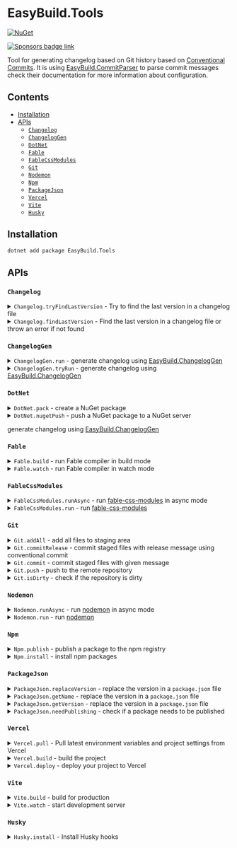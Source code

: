 <!--
GENERATED FILE - DO NOT EDIT
This file was generated by [MarkdownSnippets](https://github.com/SimonCropp/MarkdownSnippets).
Source File: /README.source.md
To change this file edit the source file and then run MarkdownSnippets.
-->

# EasyBuild.Tools

[![NuGet](https://img.shields.io/nuget/v/EasyBuild.Tools.svg)](https://www.nuget.org/packages/EasyBuild.Tools)

[![Sponsors badge link](https://img.shields.io/badge/Sponsors_this_project-EA4AAA?style=for-the-badge)](https://mangelmaxime.github.io/sponsors/)

Tool for generating changelog based on Git history based on [Conventional Commits](https://www.conventionalcommits.org/en/v1.0.0/). It is using [EasyBuild.CommitParser](https://github.com/easybuild-org/EasyBuild.CommitParser) to parse commit messages check their documentation for more information about configuration.

<!-- toc -->
## Contents

  * [Installation](#installation)
  * [APIs](#apis)
    * [`Changelog`](#changelog)
    * [`ChangelogGen`](#changeloggen)
    * [`DotNet`](#dotnet)
    * [`Fable`](#fable)
    * [`FableCssModules`](#fablecssmodules)
    * [`Git`](#git)
    * [`Nodemon`](#nodemon)
    * [`Npm`](#npm)
    * [`PackageJson`](#packagejson)
    * [`Vercel`](#vercel)
    * [`Vite`](#vite)
    * [`Husky`](#husky)<!-- endToc -->

## Installation

```bash
dotnet add package EasyBuild.Tools
```

## APIs

### `Changelog`

<details>
<summary>
<code>Changelog.tryFindLastVersion</code>
- Try to find the last version in a changelog file
</summary>

<!-- snippet: Changelog.tryFindLastVersion -->
<a id='snippet-Changelog.tryFindLastVersion'></a>
```fs
(changelogFile: FileInfo)
```
<sup><a href='/src/Changelog.fs#L17-L19' title='Snippet source file'>snippet source</a> | <a href='#snippet-Changelog.tryFindLastVersion' title='Start of snippet'>anchor</a></sup>
<!-- endSnippet -->

</details>

<details>
<summary>
<code>Changelog.findLastVersion</code>
- Find the last version in a changelog file or throw an error if not found
</summary>

<!-- snippet: Changelog.findLastVersion -->
<a id='snippet-Changelog.findLastVersion'></a>
```fs
(changelogFile: FileInfo)
```
<sup><a href='/src/Changelog.fs#L44-L46' title='Snippet source file'>snippet source</a> | <a href='#snippet-Changelog.findLastVersion' title='Start of snippet'>anchor</a></sup>
<!-- endSnippet -->

</details>

### `ChangelogGen`

<details>
<summary>
<code>ChangelogGen.run</code>
- generate changelog using <a href="https://github.com/easybuild-org/EasyBuild.ChangelogGen">EasyBuild.ChangelogGen</a>
</summary>

<!-- snippet: ChangelogGen.run -->
<a id='snippet-ChangelogGen.run'></a>
```fs
(
    changelogFile: string,
    ?allowDirty: bool,
    ?allowBranch: string list,
    ?tagFilter: string list,
    ?preRelease: string,
    ?config: string,
    ?forceVersion: string,
    ?skipInvalidCommit: bool,
    ?dryRun: bool,
    ?githubRepo: string,
    ?workingDirectory: string,
    ?forwardArguments: string list
)
: string
```
<sup><a href='/src/ChangelogGen.fs#L15-L31' title='Snippet source file'>snippet source</a> | <a href='#snippet-ChangelogGen.run' title='Start of snippet'>anchor</a></sup>
<!-- endSnippet -->

**Example**

```fs
open EasyBuild.Tools.ChangelogGen

let newVersion = ChangelogGen.run "CHANGELOG.md"
```

</details>

<details>
<summary>
<code>ChangelogGen.tryRun</code>
- generate changelog using <a href="https://github.com/easybuild-org/EasyBuild.ChangelogGen">EasyBuild.ChangelogGen</a>
</summary>

<!-- snippet: ChangelogGen.tryRun -->
<a id='snippet-ChangelogGen.tryRun'></a>
```fs
(
    changelogFile: string,
    ?allowDirty: bool,
    ?allowBranch: string list,
    ?tagFilter: string list,
    ?preRelease: string,
    ?config: string,
    ?forceVersion: string,
    ?skipInvalidCommit: bool,
    ?dryRun: bool,
    ?githubRepo: string,
    ?workingDirectory: string,
    ?forwardArguments: string list
)
: ChangelogGenResult
```
<sup><a href='/src/ChangelogGen.fs#L58-L74' title='Snippet source file'>snippet source</a> | <a href='#snippet-ChangelogGen.tryRun' title='Start of snippet'>anchor</a></sup>
<!-- endSnippet -->

**Example**

```fs
open EasyBuild.Tools.ChangelogGen

match ChangelogGen.tryRun "CHANGELOG.md" with
| ChangelogGenResult.NoVersionBump ->
    printfn "Nothing to deploy"
| ChangelogGenResult.Error error ->
    failwithf "Error while generating changelog:\n%s" error
| ChangelogGenResult.NewVersion newVersion ->
    // Continue release process
```

</details>

### `DotNet`

<details>
<summary>
<code>DotNet.pack</code>
- create a NuGet package
</summary>

<!-- snippet: DotNet.pack -->
<a id='snippet-DotNet.pack'></a>
```fs
(?workingDirectory : string, ?projectFile: FileInfo, ?configuration: Configuration)
: FileInfo
```
<sup><a href='/src/DotNet.fs#L17-L20' title='Snippet source file'>snippet source</a> | <a href='#snippet-DotNet.pack' title='Start of snippet'>anchor</a></sup>
<!-- endSnippet -->

**Example**

```fs
open EasyBuild.Tools.DotNet

let nupkgFile = DotNet.pack()
```

</details>

<details>
<summary>
<code>DotNet.nugetPush</code>
- push a NuGet package to a NuGet server
</summary>

<!-- snippet: DotNet.nugetPush -->
<a id='snippet-DotNet.nugetPush'></a>
```fs
(
    nupkgPath: FileInfo,
    ?forceEnglishOutput: bool,
    ?source: string,
    ?symbolSource: string,
    ?timeout: int,
    ?apiKey: string,
    ?symbolApiKey: string,
    ?disableBuffering: bool,
    ?noSymbols: bool,
    ?interactive: bool,
    ?skipDuplicate: bool,
    ?forceEcho: bool
)
```
<sup><a href='/src/DotNet.fs#L58-L73' title='Snippet source file'>snippet source</a> | <a href='#snippet-DotNet.nugetPush' title='Start of snippet'>anchor</a></sup>
<!-- endSnippet -->

If `apiKey` is not provided, `NUGET_KEY` environment variable will be used.

If `symbolApiKey` is not provided, `NUGET_SYMBOL_KEY` environment variable will be used.

</details>

generate changelog using <a href="https://github.com/easybuild-org/EasyBuild.ChangelogGen">EasyBuild.ChangelogGen</a>

### `Fable`

<details>
<summary>
<code>Fable.build</code>
- run Fable compiler in build mode
</summary>

<!-- snippet: Fable.build -->
<a id='snippet-Fable.build'></a>
```fs
(
    ?projFileOrDir: string,
    ?outDir: string,
    ?extension: string,
    ?sourceMaps: bool,
    ?sourceMapsRoot: string,
    ?define: string list,
    ?configuration: string,
    ?verbose: bool,
    ?silent: bool,
    ?typedArrays: bool,
    ?run: string,
    ?runFast: string,
    ?runScript: bool,
    ?noRestore: bool,
    ?noCache: bool,
    ?exclude: string list,
    ?lang: Fable.Lang,
    ?testMSBuildCracker: bool,
    ?legacyCracker: bool,
    ?workingDirectory: string
)
: unit
```
<sup><a href='/src/Fable.fs#L21-L45' title='Snippet source file'>snippet source</a> | <a href='#snippet-Fable.build' title='Start of snippet'>anchor</a></sup>
<!-- endSnippet -->

</details>

<details>
<summary>
<code>Fable.watch</code>
- run Fable compiler in watch mode
</summary>

<!-- snippet: Fable.watch -->
<a id='snippet-Fable.watch'></a>
```fs
(
    ?projFileOrDir: string,
    ?outDir: string,
    ?extension: string,
    ?sourceMaps: bool,
    ?sourceMapsRoot: string,
    ?define: string list,
    ?configuration: string,
    ?verbose: bool,
    ?silent: bool,
    ?typedArrays: bool,
    ?run: string,
    ?runFast: string,
    ?runScript: bool,
    ?runWatch: string,
    ?noRestore: bool,
    ?noCache: bool,
    ?exclude: string list,
    ?lang: Fable.Lang,
    ?testMSBuildCracker: bool,
    ?legacyCracker: bool,
    ?workingDirectory: string
)
: Task
```
<sup><a href='/src/Fable.fs#L86-L111' title='Snippet source file'>snippet source</a> | <a href='#snippet-Fable.watch' title='Start of snippet'>anchor</a></sup>
<!-- endSnippet -->

</details>

### `FableCssModules`

<details>
<summary>
<code>FableCssModules.runAsync</code>
- run <a href="https://www.npmjs.com/package/fable-css-modules">fable-css-modules</a> in async mode
</summary>

<!-- snippet: FableCssModules.runAsync -->
<a id='snippet-FableCssModules.runAsync'></a>
```fs
(?outFile: string, ?``internal``: bool, ?camelCase: bool, ?workingDirectory: string)
: Task
```
<sup><a href='/src/FableCssModules.fs#L10-L13' title='Snippet source file'>snippet source</a> | <a href='#snippet-FableCssModules.runAsync' title='Start of snippet'>anchor</a></sup>
<!-- endSnippet -->

</details>

<details>
<summary>
<code>FableCssModules.run</code>
- run <a href="https://www.npmjs.com/package/fable-css-modules">fable-css-modules</a>
</summary>

<!-- snippet: FableCssModules.run -->
<a id='snippet-FableCssModules.run'></a>
```fs
(?outFile: string, ?``internal``: bool, ?camelCase: bool, ?workingDirectory: string)
: unit
```
<sup><a href='/src/FableCssModules.fs#L28-L31' title='Snippet source file'>snippet source</a> | <a href='#snippet-FableCssModules.run' title='Start of snippet'>anchor</a></sup>
<!-- endSnippet -->

</details>

### `Git`

<details>
<summary>
<code>Git.addAll</code>
- add all files to staging area
</summary>

<!-- snippet: Git.addAll -->
<a id='snippet-Git.addAll'></a>
```fs
()
```
<sup><a href='/src/Git.fs#L9-L11' title='Snippet source file'>snippet source</a> | <a href='#snippet-Git.addAll' title='Start of snippet'>anchor</a></sup>
<!-- endSnippet -->

</details>

<details>
<summary>
<code>Git.commitRelease</code>
- commit staged files with release message using conventional commit
</summary>

<!-- snippet: Git.commitRelease -->
<a id='snippet-Git.commitRelease'></a>
```fs
(newVersion: string)
```
<sup><a href='/src/Git.fs#L16-L18' title='Snippet source file'>snippet source</a> | <a href='#snippet-Git.commitRelease' title='Start of snippet'>anchor</a></sup>
<!-- endSnippet -->

</details>

<details>
<summary>
<code>Git.commit</code>
- commit staged files with given message
</summary>

<!-- snippet: Git.commit -->
<a id='snippet-Git.commit'></a>
```fs
(message: string)
```
<sup><a href='/src/Git.fs#L29-L31' title='Snippet source file'>snippet source</a> | <a href='#snippet-Git.commit' title='Start of snippet'>anchor</a></sup>
<!-- endSnippet -->

</details>

<details>
<summary>
<code>Git.push</code>
- push to the remote repository
</summary>

<!-- snippet: Git.push -->
<a id='snippet-Git.push'></a>
```fs
(?force: bool)
```
<sup><a href='/src/Git.fs#L42-L44' title='Snippet source file'>snippet source</a> | <a href='#snippet-Git.push' title='Start of snippet'>anchor</a></sup>
<!-- endSnippet -->

</details>

<details>
<summary>
<code>Git.isDirty</code>
- check if the repository is dirty
</summary>

<!-- snippet: Git.push -->
<a id='snippet-Git.push'></a>
```fs
(?force: bool)
```
<sup><a href='/src/Git.fs#L42-L44' title='Snippet source file'>snippet source</a> | <a href='#snippet-Git.push' title='Start of snippet'>anchor</a></sup>
<!-- endSnippet -->

</details>

### `Nodemon`

<details>
<summary>
<code>Nodemon.runAsync</code>
- run <a href="https://www.npmjs.com/package/nodemon">nodemon</a> in async mode
</summary>

<!-- snippet: Nodemon.runAsync -->
<a id='snippet-Nodemon.runAsync'></a>
```fs
(
    // Configuration
    ?config: string,
    ?exitCrash: bool,
    ?ignore: string list,
    ?noColors: bool,
    ?signal: string,
    ?watch: string list,
    ?noUpdateNotifier: bool,
    // Execution
    ?onChangeOnly: bool,
    ?cwd: string,
    ?extensions: string,
    ?noStdin: bool,
    ?spawn: bool,
    ?exec: string,
    ?yourArgs: string,
    // Watching
    ?delay: string,
    ?legacyWatch: bool,
    ?pollingInterval: int,
    // Information
    ?dump: bool,
    ?verbose: bool,
    ?workingDirectory: string
)
: Task
```
<sup><a href='/src/Nodemon.fs#L11-L39' title='Snippet source file'>snippet source</a> | <a href='#snippet-Nodemon.runAsync' title='Start of snippet'>anchor</a></sup>
<!-- endSnippet -->

</details>

<details>
<summary>
<code>Nodemon.run</code>
- run <a href="https://www.npmjs.com/package/nodemon">nodemon</a>
</summary>

<!-- snippet: Nodemon.run -->
<a id='snippet-Nodemon.run'></a>
```fs
(
    // Configuration
    ?config: string,
    ?exitCrash: bool,
    ?ignore: string list,
    ?noColors: bool,
    ?signal: string,
    ?watch: string list,
    ?noUpdateNotifier: bool,
    // Execution
    ?onChangeOnly: bool,
    ?cwd: string,
    ?extensions: string,
    ?noStdin: bool,
    ?spawn: bool,
    ?exec: string,
    ?yourArgs: string,
    // Watching
    ?delay: string,
    ?legacyWatch: bool,
    ?pollingInterval: int,
    // Information
    ?dump: bool,
    ?verbose: bool,
    ?workingDirectory: string
)
: unit
```
<sup><a href='/src/Nodemon.fs#L87-L115' title='Snippet source file'>snippet source</a> | <a href='#snippet-Nodemon.run' title='Start of snippet'>anchor</a></sup>
<!-- endSnippet -->

</details>

### `Npm`

<details>
<summary>
<code>Npm.publish</code>
- publish a package to the npm registry
</summary>

<!-- snippet: Npm.publish -->
<a id='snippet-Npm.publish'></a>
```fs
(projectDir: string, ?tag: string, ?isRestricted: bool)
```
<sup><a href='/src/Npm.fs#L10-L12' title='Snippet source file'>snippet source</a> | <a href='#snippet-Npm.publish' title='Start of snippet'>anchor</a></sup>
<!-- endSnippet -->

</details>

<details>
<summary>
<code>Npm.install</code>
- install npm packages
</summary>

<!-- snippet: Npm.install -->
<a id='snippet-Npm.install'></a>
```fs
(?workingDirectory: string)
```
<sup><a href='/src/Npm.fs#L31-L33' title='Snippet source file'>snippet source</a> | <a href='#snippet-Npm.install' title='Start of snippet'>anchor</a></sup>
<!-- endSnippet -->

</details>

### `PackageJson`

<details>
<summary>
<code>PackageJson.replaceVersion</code>
- replace the version in a <code>package.json</code> file
</summary>

<!-- snippet: PackageJson.replaceVersion -->
<a id='snippet-PackageJson.replaceVersion'></a>
```fs
(file: FileInfo, newVersion: string)
```
<sup><a href='/src/PackageJson.fs#L15-L17' title='Snippet source file'>snippet source</a> | <a href='#snippet-PackageJson.replaceVersion' title='Start of snippet'>anchor</a></sup>
<!-- endSnippet -->

**Example**

```fs
open EasyBuild.Tools.PackageJson

let packageJsonFile = FileInfo "package.json"
PackageJson.replaceVersion packageJsonFile "1.0.0"
```

</details>

<details>
<summary>
<code>PackageJson.getName</code>
- replace the version in a <code>package.json</code> file
</summary>

<!-- snippet: PackageJson.getName -->
<a id='snippet-PackageJson.getName'></a>
```fs
(file: FileInfo)
```
<sup><a href='/src/PackageJson.fs#L35-L37' title='Snippet source file'>snippet source</a> | <a href='#snippet-PackageJson.getName' title='Start of snippet'>anchor</a></sup>
<!-- endSnippet -->

**Example**

```fs
open EasyBuild.Tools.PackageJson

let packageJsonFile = FileInfo "package.json"
let packageName = PackageJson.getName packageJsonFile
```

</details>

<details>
<summary>
<code>PackageJson.getVersion</code>
- replace the version in a <code>package.json</code> file
</summary>

<!-- snippet: PackageJson.getVersion -->
<a id='snippet-PackageJson.getVersion'></a>
```fs
(file: FileInfo)
```
<sup><a href='/src/PackageJson.fs#L43-L45' title='Snippet source file'>snippet source</a> | <a href='#snippet-PackageJson.getVersion' title='Start of snippet'>anchor</a></sup>
<!-- endSnippet -->

**Example**

```fs
open EasyBuild.Tools.PackageJson

let packageJsonFile = FileInfo "package.json"
let packageVersion = PackageJson.getVersion packageJsonFile
```

</details>

<details>
<summary>
<code>PackageJson.needPublishing</code>
- check if a package needs to be published
</summary>

<!-- snippet: PackageJson.needPublishing -->
<a id='snippet-PackageJson.needPublishing'></a>
```fs
(packageJson: FileInfo)
: bool
```
<sup><a href='/src/PackageJson.fs#L56-L59' title='Snippet source file'>snippet source</a> | <a href='#snippet-PackageJson.needPublishing' title='Start of snippet'>anchor</a></sup>
<!-- endSnippet -->

**Example**

```fs
open EasyBuild.Tools.PackageJson

let packageJsonFile = FileInfo "package.json"

if PackageJson.needPublishing packageJsonFile then
    // Do something
```

</details>

### `Vercel`

<details>
<summary>
<code>Vercel.pull</code>
- Pull latest environment variables and project settings from Vercel
</summary>

<!-- snippet: Vercel.pull -->
<a id='snippet-Vercel.pull'></a>
```fs
(
    ?environment: string,
    ?gitBranch: string,
    ?yes: bool,
    ?debug: bool,
    ?globalConfig: string,
    ?localConfig: string,
    ?noColor: bool,
    ?scope: string,
    ?token: string,
    ?workingDirectory: string
)
```
<sup><a href='/src/Vercel.fs#L31-L44' title='Snippet source file'>snippet source</a> | <a href='#snippet-Vercel.pull' title='Start of snippet'>anchor</a></sup>
<!-- endSnippet -->

</details>

<details>
<summary>
<code>Vercel.build</code>
- build the project
</summary>

<!-- snippet: Vercel.build -->
<a id='snippet-Vercel.build'></a>
```fs
(
    ?output: string,
    ?prod: bool,
    ?yes: bool,
    ?debug: bool,
    ?globalConfig: string,
    ?localConfig: string,
    ?noColor: bool,
    ?scope: string,
    ?token: string,
    ?workingDirectory: string
)
```
<sup><a href='/src/Vercel.fs#L71-L84' title='Snippet source file'>snippet source</a> | <a href='#snippet-Vercel.build' title='Start of snippet'>anchor</a></sup>
<!-- endSnippet -->

</details>

<details>
<summary>
<code>Vercel.deploy</code>
- deploy your project to Vercel
</summary>

<!-- snippet: Vercel.deploy -->
<a id='snippet-Vercel.deploy'></a>
```fs
(
    ?archive: string,
    ?buildEnv: string,
    ?env: string,
    ?force: bool,
    ?meta: string,
    ?noWait: bool,
    ?prebuilt: bool,
    ?prod: bool,
    ?``public``: bool,
    ?regions: string list,
    ?skipDomain: bool,
    ?withCache: bool,
    ?yes: bool,
    ?debug: bool,
    ?globalConfig: string,
    ?localConfig: string,
    ?noColor: bool,
    ?scope: string,
    ?token: string,
    ?workingDirectory: string
)
```
<sup><a href='/src/Vercel.fs#L111-L134' title='Snippet source file'>snippet source</a> | <a href='#snippet-Vercel.deploy' title='Start of snippet'>anchor</a></sup>
<!-- endSnippet -->

</details>

### `Vite`

<details>
<summary>
<code>Vite.build</code>
- build for production
</summary>

<!-- snippet: Vite.build -->
<a id='snippet-Vite.build'></a>
```fs
(
    ?target: string,
    ?outDir: string,
    ?assetsDir: string,
    ?assetsInlineLimit: int,
    ?ssr: string,
    ?sourcemap: Vite.Build.SourceMap,
    ?minify: Vite.Build.Minifier,
    ?manifest: Vite.Build.Manifest,
    ?ssrManifest: Vite.Build.SSRManifest,
    ?emptyOutDir: bool,
    ?watch: bool,
    ?config: string,
    ?``base``: string,
    ?logLevel: Vite.Build.LogLevel,
    ?clearScreen: bool,
    ?debug: Vite.Build.Debug,
    ?filter: string,
    ?mode: string,
    ?workingDirectory: string
)
```
<sup><a href='/src/Vite.fs#L72-L94' title='Snippet source file'>snippet source</a> | <a href='#snippet-Vite.build' title='Start of snippet'>anchor</a></sup>
<!-- endSnippet -->

</details>

<details>
<summary>
<code>Vite.watch</code>
- start development server
</summary>

<!-- snippet: Vite.watch -->
<a id='snippet-Vite.watch'></a>
```fs
(
    ?host: string,
    ?port: int,
    ?``open``: Vite.Watch.Open,
    ?cors: bool,
    ?strictPort: bool,
    ?force: bool,
    ?config: string,
    ?``base``: string,
    ?logLevel: Vite.Watch.LogLevel,
    ?clearScreen: bool,
    ?debug: Vite.Watch.Debug,
    ?filter: string,
    ?mode: string,
    ?workingDirectory: string
)
: Task
```
<sup><a href='/src/Vite.fs#L191-L209' title='Snippet source file'>snippet source</a> | <a href='#snippet-Vite.watch' title='Start of snippet'>anchor</a></sup>
<!-- endSnippet -->

</details>

### `Husky`

<details>
<summary>
<code>Husky.install</code>
- Install Husky hooks
</summary>

<!-- snippet: Husky.install -->
<a id='snippet-Husky.install'></a>
```fs
(?workingDirectory: string)
: unit
```
<sup><a href='/src/Husky.fs#L8-L11' title='Snippet source file'>snippet source</a> | <a href='#snippet-Husky.install' title='Start of snippet'>anchor</a></sup>
<!-- endSnippet -->

</details>
